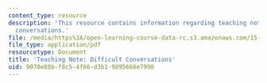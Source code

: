 ```yaml
---
content_type: resource
description: 'This resource contains information regarding teaching note: difficult
  conversations.'
file: /media/https%3A/open-learning-course-data-rc.s3.amazonaws.com/15-279-management-communication-for-undergraduates-fall-2012/9070e88bf8c54f66d3b19895668e7998_MIT15_279F12_difficultConv.pdf
file_type: application/pdf
resourcetype: Document
title: 'Teaching Note: Difficult Conversations'
uid: 9070e88b-f8c5-4f66-d3b1-9895668e7998
---
```

